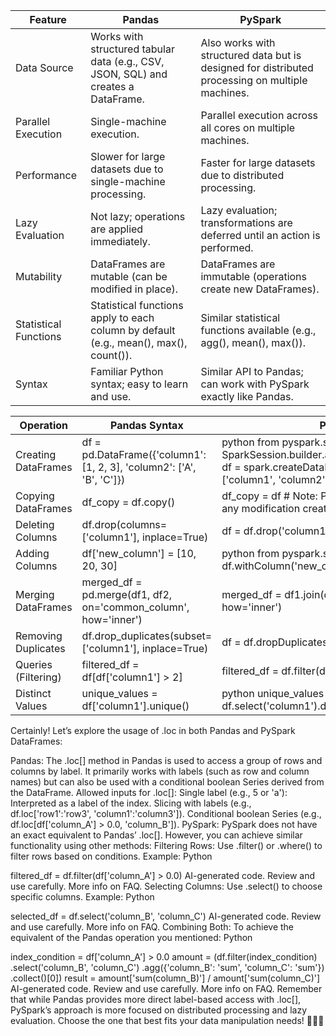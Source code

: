 |Feature|Pandas|PySpark|
| -------- | -------- | -------- |
|Data Source|Works with structured tabular data (e.g., CSV, JSON, SQL) and creates a DataFrame. | Also works with structured data but is designed for distributed processing on multiple machines.|
|Parallel Execution|Single-machine execution.|Parallel execution across all cores on multiple machines.|
|Performance|Slower for large datasets due to single-machine processing.|Faster for large datasets due to distributed processing.|
|Lazy Evaluation|Not lazy; operations are applied immediately.|Lazy evaluation; transformations are deferred until an action is performed.|
|Mutability|DataFrames are mutable (can be modified in place).|DataFrames are immutable (operations create new DataFrames).|
|Statistical Functions|Statistical functions apply to each column by default (e.g., mean(), max(), count()).|Similar statistical functions available (e.g., agg(), mean(), max()).|
|Syntax|Familiar Python syntax; easy to learn and use.|Similar API to Pandas; can work with PySpark exactly like Pandas.|



|Operation|Pandas Syntax|PySpark Syntax|
| ------------------ | ------------------ | ------------------ | 
|Creating DataFrames|df = pd.DataFrame({'column1': [1, 2, 3], 'column2': ['A', 'B', 'C']})|python from pyspark.sql import SparkSession spark = SparkSession.builder.appName("example").getOrCreate() df = spark.createDataFrame([(1, 'A'), (2, 'B'), (3, 'C')], ['column1', 'column2']) |
|Copying DataFrames|df_copy = df.copy()|df_copy = df # Note: PySpark DataFrames are immutable; any modification creates a new DataFrame.|
|Deleting Columns|df.drop(columns=['column1'], inplace=True)|df = df.drop('column1')|
|Adding Columns|df['new_column'] = [10, 20, 30]|python from pyspark.sql.functions import lit df = df.withColumn('new_column', lit(10)) |
|Merging DataFrames|merged_df = pd.merge(df1, df2, on='common_column', how='inner')|merged_df = df1.join(df2, on='common_column', how='inner')|
|Removing Duplicates|df.drop_duplicates(subset=['column1'], inplace=True)|df = df.dropDuplicates(subset=['column1'])|
|Queries (Filtering)|filtered_df = df[df['column1'] &gt; 2]|filtered_df = df.filter(df['column1'] &gt; 2)|
|Distinct Values|unique_values = df['column1'].unique()|python unique_values = df.select('column1').distinct().collect() |

Certainly! Let’s explore the usage of .loc in both Pandas and PySpark DataFrames:

Pandas:
The .loc[] method in Pandas is used to access a group of rows and columns by label. It primarily works with labels (such as row and column names) but can also be used with a conditional boolean Series derived from the DataFrame.
Allowed inputs for .loc[]:
Single label (e.g., 5 or 'a'): Interpreted as a label of the index.
Slicing with labels (e.g., df.loc['row1':'row3', 'column1':'column3']).
Conditional boolean Series (e.g., df.loc[df['column_A'] > 0.0, 'column_B']).
PySpark:
PySpark does not have an exact equivalent to Pandas’ .loc[]. However, you can achieve similar functionality using other methods:
Filtering Rows:
Use .filter() or .where() to filter rows based on conditions.
Example:
Python

filtered_df = df.filter(df['column_A'] > 0.0)
AI-generated code. Review and use carefully. More info on FAQ.
Selecting Columns:
Use .select() to choose specific columns.
Example:
Python

selected_df = df.select('column_B', 'column_C')
AI-generated code. Review and use carefully. More info on FAQ.
Combining Both:
To achieve the equivalent of the Pandas operation you mentioned:
Python

index_condition = df['column_A'] > 0.0
amount = (df.filter(index_condition)
            .select('column_B', 'column_C')
            .agg({'column_B': 'sum', 'column_C': 'sum'})
            .collect()[0])
result = amount['sum(column_B)'] / amount['sum(column_C)']
AI-generated code. Review and use carefully. More info on FAQ.
Remember that while Pandas provides more direct label-based access with .loc[], PySpark’s approach is more focused on distributed processing and lazy evaluation. Choose the one that best fits your data manipulation needs! 🐼🔥🚀